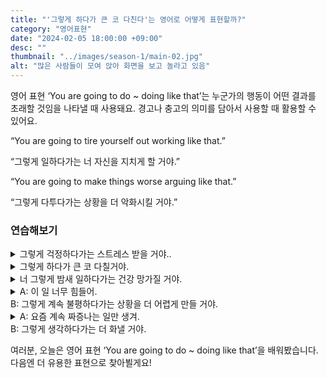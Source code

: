 ```yaml
---
title: "'그렇게 하다가 큰 코 다친다'는 영어로 어떻게 표현할까?"
category: "영어표현"
date: "2024-02-05 18:00:00 +09:00"
desc: ""
thumbnail: "../images/season-1/main-02.jpg"
alt: "많은 사람들이 모여 앉아 화면을 보고 놀라고 있음"
---
```


영어 표현 ‘You are going to do ~ doing like that’는 누군가의 행동이 어떤 결과를 초래할 것임을 나타낼 때 사용돼요. 경고나 충고의 의미를 담아서 사용할 때 활용할 수 있어요.

“You are going to tire yourself out working like that.”

“그렇게 일하다가는 너 자신을 지치게 할 거야.”

“You are going to make things worse arguing like that.”

“그렇게 다투다가는 상황을 더 악화시킬 거야.”

### 연습해보기

<details>
  <summary>그렇게 걱정하다가는 스트레스 받을 거야..</summary>
  <span>You are going to stress yourself out worrying like that.</span>
</details>

<details>
 <summary>그렇게 하다가 큰 코 다칠거야.</summary>
  <span>You are going to end up in trouble doing it like that.</span>
</details>

<details>
  <summary>너 그렇게 밤새 일하다가는 건강 망가질 거야.</summary>
  <span>
  You are going to harm your health working overnight like that.
  </span>
</details>

<details>
  <summary>A: 이 일 너무 힘들어.<br>
  B: 그렇게 계속 불평하다가는 상황을 더 어렵게 만들 거야.
  </summary>
  <span>
  A: This work is too hard.<br>
  B: You are going to make things harder for yourself complaining like that.
  </span>
</details>

<details>
  <summary>A: 요즘 계속 짜증나는 일만 생겨.<br>
  B: 그렇게 생각하다가는 더 화낼 거야.
  </summary>
  <span>
  A: Lately, everything just seems to annoy me.<br>
  B: You are going to end up getting angrier thinking like that.
  </span>
</details>

여러분, 오늘은 영어 표현 ‘You are going to do ~ doing like that’을 배워봤습니다. 다음엔 더 유용한 표현으로 찾아뵐게요!
